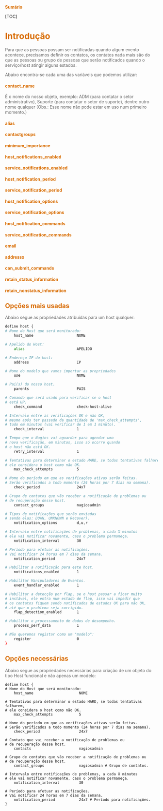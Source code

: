 <span style="color:#d86c00">**Sumário**</span>

[TOC]

# <span style="color:#d86c00">**Introdução**</span>

<span style="color:#696969">Para que as pessoas possam ser notificadas quando algum evento acontece, precisamos definir os contatos, os contatos nada mais são do que as pessoas ou grupo de pessoas que serão notificados quando o serviço/host atingir alguns estados.</span>



<span style="color:#696969">Abaixo encontra-se cada uma das variáveis que podemos utilizar:</span>



#### <span style="color:#d86c00">**contact_name**</span>

<span style="color:#696969">É o nome do nosso objeto, exemplo: ADM (para contatar o setor administrativo), Suporte (para contatar o setor de suporte), dentre outro nome qualquer (Obs.: Esse nome não pode estar em uso num primeiro momento.)</span>



#### <span style="color:#d86c00">**alias**</span>





#### <span style="color:#d86c00">**contactgroups**</span>





#### <span style="color:#d86c00">**minimum_importance**</span>





#### <span style="color:#d86c00">**host_notifications_enabled**</span>





#### <span style="color:#d86c00">**service_notifications_enabled**</span>





#### <span style="color:#d86c00">**host_notification_period**</span>





#### <span style="color:#d86c00">**service_notification_period**</span>





#### <span style="color:#d86c00">**host_notification_options**</span>





#### <span style="color:#d86c00">**service_notification_options**</span>





#### <span style="color:#d86c00">**host_notification_commands**</span>





#### <span style="color:#d86c00">**service_notification_commands**</span>





#### <span style="color:#d86c00">**email**</span>





#### <span style="color:#d86c00">**addressx**</span>





#### <span style="color:#d86c00">**can_submit_commands**</span>





#### <span style="color:#d86c00">**retain_status_information**</span>





#### <span style="color:#d86c00">**retain_nonstatus_information**</span>





## <span style="color:#d86c00">**Opções mais usadas**</span>

<span style="color:#696969">Abaixo segue as propriedades atribuídas para um host qualquer:</span>

```bash
define host {
# Nome do Host que será monitorado:
    host_name			         NOME

# Apelido do Host:
    alias				         APELIDO

# Endereço IP do host:
    address                      IP

# Nome do modelo que vamos importar as propriedades
    use                          NOME

# Pai(s) do nosso host.
    parents                      PAIS 

# Comando que será usado para verificar se o host
# está UP.
    check_command                check-host-alive

# Intervalo entre as verificações OK e não OK,
# mesmo após ter passado da quantidade de 'max_check_attempts',
# tudo em minutos (vai verificar de 1 em 1 minuto).
    check_interval               1

# Tempo que o Nagios vai aguardar para agendar uma 
# nova verificação, em minutos, isso só ocorre quando
# o host não está OK.
    retry_interval               1 

# Tentativas para determinar o estado HARD, se todas tentativas falharem,
# ele considera o host como não OK.
    max_check_attempts           5

# Nome do período em que as verificações ativas serão feitas.
# Serão verificados a todo momento (24 horas por 7 dias na semana).
    check_period                 24x7 

# Grupo de contatos que vão receber a notificação de problemas ou
# de recuperação desse host.
    contact_groups               nagiosadmin

# Tipos de notificações que serão enviadas 
# sendo elas: DOWN, UNKNOWN e Recover).
    notification_options         d,u,r

# Intervalo entre notificações de problemas, a cada X minutos 
# ele vai notificar novamente, caso o problema permaneça.
    notification_interval        30

# Período para efetuar as notificações.
# Vai notificar 24 horas em 7 dias da semana.
    notification_period          24x7

# Habilitar a notificação para este host.
    notifications_enabled        1

# Habilitar Manipuladores de Eventos.
    event_handler_enabled	     1

# Habilitar a detecção por flap, se o host passar a ficar muito
# instável, ele entra num estado de flap, isso vai impedir que
# os contatos fiquem sendo notificados de estados OK para não OK,
# até que o problema seja corrigido.
    flap_detection_enabled       1

# Habilitar o processamento de dados de desempenho.
    process_perf_data            1

# Não queremos registar como um "modelo":
    register                     0
}
```



## <span style="color:#d86c00">**Opções necessárias**</span>

<span style="color:#696969">Abaixo segue as propriedades necessárias para criação de um objeto do tipo Host funcional e não apenas um modelo:</span>

```shell
define host {
# Nome do Host que será monitorado:
    host_name                     NOME

# Tentativas para determinar o estado HARD, se todas tentativas falharem,
# ele considera o host como não OK.
    max_check_attempts            5

# Nome do período em que as verificações ativas serão feitas.
# Serão verificados a todo momento (24 horas por 7 dias na semana).
    check_period                  24x7 

# Contato que vai receber a notificação de problemas ou
# de recuperação desse host.
    contacts			          nagiosadmin

# Grupo de contatos que vão receber a notificação de problemas ou
# de recuperação desse host.
    contact_groups                nagiosadmin # Grupo de contatos.

# Intervalo entre notificações de problemas, a cada X minutos 
# ele vai notificar novamente, caso o problema permaneça.
    notification_interval         30

# Período para efetuar as notificações.
# Vai notificar 24 horas em 7 dias da semana.
    notification_period           24x7 # Período para notificações.
}
```



